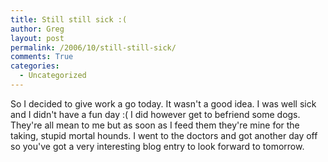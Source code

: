```yaml
---
title: Still still sick :(
author: Greg
layout: post
permalink: /2006/10/still-still-sick/
comments: True
categories:
  - Uncategorized
---
```

So I decided to give work a go today. It wasn't a good idea. I was well sick and I didn't have a fun day :( I did however get to befriend some dogs. They're all mean to me but as soon as I feed them they're mine for the taking, stupid mortal hounds. I went to the doctors and got another day off so you've got a very interesting blog entry to look forward to tomorrow.